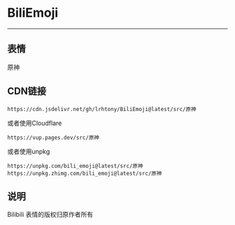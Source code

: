 # BiliEmoji
---
## 表情
原神
## CDN链接
```
https://cdn.jsdelivr.net/gh/lrhtony/BiliEmoji@latest/src/原神
```
或者使用Cloudflare
```
https://vup.pages.dev/src/原神
```
或者使用unpkg
```
https://unpkg.com/bili_emoji@latest/src/原神
https://unpkg.zhimg.com/bili_emoji@latest/src/原神
```
## 说明
Bilibili 表情的版权归原作者所有
